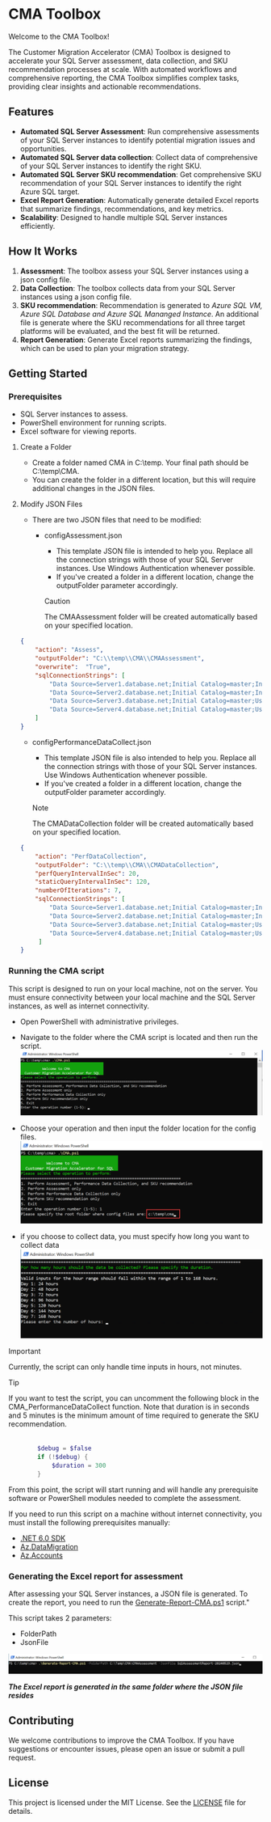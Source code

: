 # CMA Toolbox

Welcome to the CMA Toolbox!

The Customer Migration Accelerator (CMA) Toolbox is designed to accelerate your SQL Server assessment, data collection, and SKU recommendation processes at scale. With automated workflows and comprehensive reporting, the CMA Toolbox simplifies complex tasks, providing clear insights and actionable recommendations.

## Features

- **Automated SQL Server Assessment**: Run comprehensive assessments of your SQL Server instances to identify potential migration issues and opportunities.
- **Automated SQL Server data collection**: Collect data of comprehensive of your SQL Server instances to identify the right SKU.
- **Automated SQL Server SKU recommendation**: Get comprehensive SKU recommendation of your SQL Server instances to identify the right Azure SQL target.
- **Excel Report Generation**: Automatically generate detailed Excel reports that summarize findings, recommendations, and key metrics.
- **Scalability**: Designed to handle multiple SQL Server instances efficiently.

## How It Works

1. **Assessment**: The toolbox assess your SQL Server instances using a json config file.
2. **Data Collection**: The toolbox collects data from your SQL Server instances using a json config file.
3. **SKU recommendation**: Recommendation is generated to *Azure SQL VM, Azure SQL Database and Azure SQL Mananged Instance*. An additional file is generate where the SKU recommendations for all three target platforms will be evaluated, and the best fit will be returned.
4. **Report Generation**: Generate Excel reports summarizing the findings, which can be used to plan your migration strategy.

## Getting Started

### Prerequisites

- SQL Server instances to assess.
- PowerShell environment for running scripts.
- Excel software for viewing reports.

1. Create a Folder
   - Create a folder named CMA in C:\temp. Your final path should be C:\temp\CMA.
   - You can create the folder in a different location, but this will require additional changes in the JSON files.
2. Modify JSON Files

   - There are two JSON files that need to be modified:
     - configAssessment.json

       - This template JSON file is intended to help you. Replace all the connection strings with those of your SQL Server instances. Use Windows Authentication whenever possible.
       - If you've created a folder in a different location, change the outputFolder parameter accordingly.

       > [!CAUTION]
       > The CMAAssessment folder will be created automatically based on your specified location.

    ```json
    {
        "action": "Assess",
        "outputFolder": "C:\\temp\\CMA\\CMAAssessment",
        "overwrite":  "True",
        "sqlConnectionStrings": [
            "Data Source=Server1.database.net;Initial Catalog=master;Integrated Security=True;Encrypt=True;TrustServerCertificate=True",
            "Data Source=Server2.database.net;Initial Catalog=master;Integrated Security=True;Encrypt=True;TrustServerCertificate=True",
            "Data Source=Server3.database.net;Initial Catalog=master;User ID=sqluser;Password=password@123;Encrypt=True;TrustServerCertificate=True",
            "Data Source=Server4.database.net;Initial Catalog=master;User ID=sqluser;Password=password@123;Encrypt=True;TrustServerCertificate=True"
        ]
    }
    ```

     - configPerformanceDataCollect.json

       - This template JSON file is also intended to help you. Replace all the connection strings with those of your SQL Server instances. Use Windows Authentication whenever possible.
       - If you've created a folder in a different location, change the outputFolder parameter accordingly.

       > [!NOTE]
       > The CMADataCollection folder will be created automatically based on your specified location.

    ```json
    {
        "action": "PerfDataCollection",
        "outputFolder": "C:\\temp\\CMA\\CMADataCollection",
        "perfQueryIntervalInSec": 20,
        "staticQueryIntervalInSec": 120,
        "numberOfIterations": 7,
        "sqlConnectionStrings": [
            "Data Source=Server1.database.net;Initial Catalog=master;Integrated Security=True;Encrypt=True;TrustServerCertificate=True",
            "Data Source=Server2.database.net;Initial Catalog=master;Integrated Security=True;Encrypt=True;TrustServerCertificate=True",
            "Data Source=Server3.database.net;Initial Catalog=master;User ID=sqluser;Password=password@123;Encrypt=True;TrustServerCertificate=True",
            "Data Source=Server4.database.net;Initial Catalog=master;User ID=sqluser;Password=password@123;Encrypt=True;TrustServerCertificate=True"
         ]
    }
    ```

### Running the CMA script

This script is designed to run on your local machine, not on the server. You must ensure connectivity between your local machine and the SQL Server instances, as well as internet connectivity.

- Open PowerShell with administrative privileges.
- Navigate to the folder where the CMA script is located and then run the script.
![cma-operations](./media/cma-operations.png)

- Choose your operation and then input the folder location for the config files.
![cma-folder-path](./media/cma-folder-path.png)

- if you choose to collect data, you must specify how long you want to collect data
![cma-data-collection](./media/cma-data-collection.png)

> [!IMPORTANT]
> Currently, the script can only handle time inputs in hours, not minutes.

> [!TIP]
> If you want to test the script, you can uncomment the following block in the CMA_PerformanceDataCollect function. Note that duration is in seconds and 5 minutes is the minimum amount of time required to generate the SKU recommendation.

```powershell

        $debug = $false
        if (!$debug) { 
            $duration = 300 
        }
```

From this point, the script will start running and will handle any prerequisite software or PowerShell modules needed to complete the assessment.

If you need to run this script on a machine without internet connectivity, you must install the following prerequisites manually:

- [.NET 6.0 SDK](https://dotnet.microsoft.com/en-us/download/dotnet/6.0)
- [Az.DataMigration](https://learn.microsoft.com/en-us/powershell/module/az.datamigration/?view=azps-11.6.0)
- [Az.Accounts](https://learn.microsoft.com/en-us/powershell/module/az.accounts/?view=azps-11.6.0)

### Generating the Excel report for assessment

After assessing your SQL Server instances, a JSON file is generated. To create the report, you need to run the [Generate-Report-CMA.ps1](./scripts/Generate-Report-CMA.ps1) script."

This script takes 2 parameters:

- FolderPath
- JsonFile

![cma-generate-report](./media/cma-generate-report.png)

***The Excel report is generated in the same folder where the JSON file resides***

## Contributing

We welcome contributions to improve the CMA Toolbox. If you have suggestions or encounter issues, please open an issue or submit a pull request.

## License

This project is licensed under the MIT License. See the [LICENSE](LICENSE) file for details.
